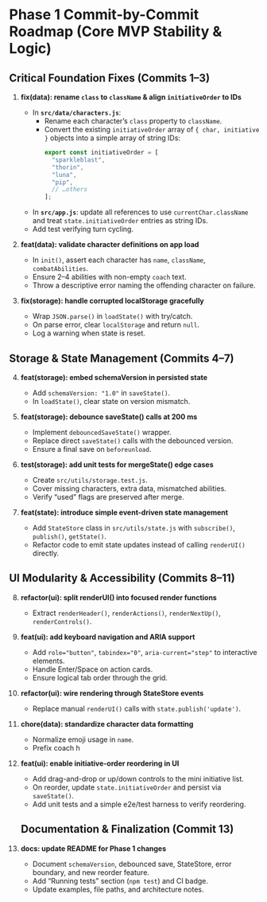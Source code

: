 # Phase 1 Commit-by-Commit Roadmap (Core MVP Stability & Logic)

## Critical Foundation Fixes (Commits 1–3)

1. **fix(data): rename `class` to `className` & align `initiativeOrder` to IDs**  
   - In **`src/data/characters.js`**:  
     - Rename each character’s `class` property to `className`.  
     - Convert the existing `initiativeOrder` array of `{ char, initiative }` objects into a simple array of string IDs:
       ```js
       export const initiativeOrder = [
         "sparkleblast",
         "thorin",
         "luna",
         "pip",
         // …others
       ];
       ```  
   - In **`src/app.js`**: update all references to use `currentChar.className` and treat `state.initiativeOrder` entries as string IDs.  
   - Add test verifying turn cycling.

2. **feat(data): validate character definitions on app load**  
   - In `init()`, assert each character has `name`, `className`, `combatAbilities`.  
   - Ensure 2–4 abilities with non-empty `coach` text.  
   - Throw a descriptive error naming the offending character on failure.

3. **fix(storage): handle corrupted localStorage gracefully**  
   - Wrap `JSON.parse()` in `loadState()` with try/catch.  
   - On parse error, clear `localStorage` and return `null`.  
   - Log a warning when state is reset.

## Storage & State Management (Commits 4–7)

4. **feat(storage): embed schemaVersion in persisted state**  
   - Add `schemaVersion: "1.0"` in `saveState()`.  
   - In `loadState()`, clear state on version mismatch.

5. **feat(storage): debounce saveState() calls at 200 ms**  
   - Implement `debouncedSaveState()` wrapper.  
   - Replace direct `saveState()` calls with the debounced version.  
   - Ensure a final save on `beforeunload`.

6. **test(storage): add unit tests for mergeState() edge cases**  
   - Create `src/utils/storage.test.js`.  
   - Cover missing characters, extra data, mismatched abilities.  
   - Verify “used” flags are preserved after merge.

7. **feat(state): introduce simple event-driven state management**  
   - Add `StateStore` class in `src/utils/state.js` with `subscribe()`, `publish()`, `getState()`.  
   - Refactor code to emit state updates instead of calling `renderUI()` directly.

## UI Modularity & Accessibility (Commits 8–11)

8. **refactor(ui): split renderUI() into focused render functions**  
   - Extract `renderHeader()`, `renderActions()`, `renderNextUp()`, `renderControls()`.

9. **feat(ui): add keyboard navigation and ARIA support**  
   - Add `role="button"`, `tabindex="0"`, `aria-current="step"` to interactive elements.  
   - Handle Enter/Space on action cards.  
   - Ensure logical tab order through the grid.

10. **refactor(ui): wire rendering through StateStore events**  
    - Replace manual `renderUI()` calls with `state.publish('update')`.

11. **chore(data): standardize character data formatting**  
    - Normalize emoji usage in `name`.  
    - Prefix coach h
12. **feat(ui): enable initiative-order reordering in UI**  
    - Add drag-and-drop or up/down controls to the mini initiative list.  
    - On reorder, update `state.initiativeOrder` and persist via `saveState()`.  
    - Add unit tests and a simple e2e/test harness to verify reordering.

    ## Documentation & Finalization (Commit 13)

13. **docs: update README for Phase 1 changes**  
    - Document `schemaVersion`, debounced save, StateStore, error boundary, and new reorder feature.  
    - Add “Running tests” section (`npm test`) and CI badge.  
    - Update examples, file paths, and architecture notes.